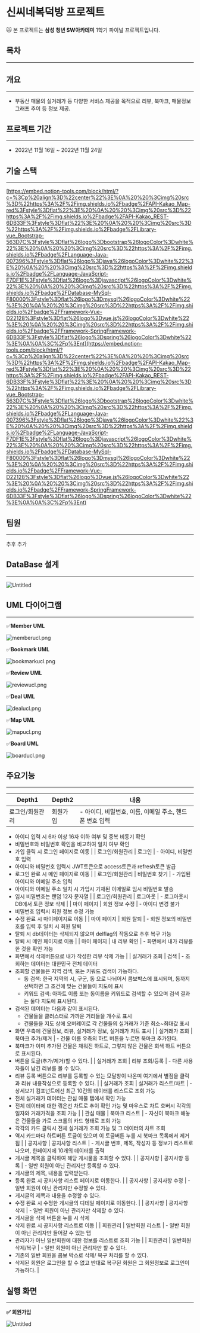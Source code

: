 # 신씨네복덕방 프로젝트

🐱 본 프로젝트는 **삼성 청년 SW아카데미** 1학기 파이널 프로젝트입니다.

## 목차

---

## 개요

---

- 부동산 매물의 실거래가 등 다양한 서비스 제공을 목적으로 리뷰, 북마크, 매물정보 그래프 추이 등 정보 제공.

## 프로젝트 기간

---

- 2022년 11월 16일 ~ 2022년 11월 24일

## 기술 스택

---

[https://embed.notion-tools.com/block/html/?c=%3Cp%20align%3D%22center%22%3E%0A%20%20%3Cimg%20src%3D%22https%3A%2F%2Fimg.shields.io%2Fbadge%2FAPI-Kakao_Map-red%3Fstyle%3Dflat%22%3E%20%0A%20%20%3Cimg%20src%3D%22https%3A%2F%2Fimg.shields.io%2Fbadge%2FAPI-Kakao_REST-6DB33F%3Fstyle%3Dflat%22%3E%20%0A%20%20%3Cimg%20src%3D%22https%3A%2F%2Fimg.shields.io%2Fbadge%2FLibrary-vue_Bootstrap-563D7C%3Fstyle%3Dflat%26logo%3Dbootstrap%26logoColor%3Dwhite%22%3E%20%0A%20%20%3Cimg%20src%3D%22https%3A%2F%2Fimg.shields.io%2Fbadge%2FLanguage-Java-007396%3Fstyle%3Dflat%26logo%3Djava%26logoColor%3Dwhite%22%3E%20%0A%20%20%3Cimg%20src%3D%22https%3A%2F%2Fimg.shields.io%2Fbadge%2FLanguage-JavaScript-F7DF1E%3Fstyle%3Dflat%26logo%3Djavascript%26logoColor%3Dwhite%22%3E%20%0A%20%20%3Cimg%20src%3D%22https%3A%2F%2Fimg.shields.io%2Fbadge%2FDatabase-MySql-F80000%3Fstyle%3Dflat%26logo%3Dmysql%26logoColor%3Dwhite%22%3E%20%0A%20%20%3Cimg%20src%3D%22https%3A%2F%2Fimg.shields.io%2Fbadge%2FFramework-Vue-D22128%3Fstyle%3Dflat%26logo%3Dvue.js%26logoColor%3Dwhite%22%3E%20%0A%20%20%3Cimg%20src%3D%22https%3A%2F%2Fimg.shields.io%2Fbadge%2FFramework-SpringFramework-6DB33F%3Fstyle%3Dflat%26logo%3Dspring%26logoColor%3Dwhite%22%3E%0A%0A%3C%2Fp%3Ent](https://embed.notion-tools.com/block/html/?c=%3Cp%20align%3D%22center%22%3E%0A%20%20%3Cimg%20src%3D%22https%3A%2F%2Fimg.shields.io%2Fbadge%2FAPI-Kakao_Map-red%3Fstyle%3Dflat%22%3E%20%0A%20%20%3Cimg%20src%3D%22https%3A%2F%2Fimg.shields.io%2Fbadge%2FAPI-Kakao_REST-6DB33F%3Fstyle%3Dflat%22%3E%20%0A%20%20%3Cimg%20src%3D%22https%3A%2F%2Fimg.shields.io%2Fbadge%2FLibrary-vue_Bootstrap-563D7C%3Fstyle%3Dflat%26logo%3Dbootstrap%26logoColor%3Dwhite%22%3E%20%0A%20%20%3Cimg%20src%3D%22https%3A%2F%2Fimg.shields.io%2Fbadge%2FLanguage-Java-007396%3Fstyle%3Dflat%26logo%3Djava%26logoColor%3Dwhite%22%3E%20%0A%20%20%3Cimg%20src%3D%22https%3A%2F%2Fimg.shields.io%2Fbadge%2FLanguage-JavaScript-F7DF1E%3Fstyle%3Dflat%26logo%3Djavascript%26logoColor%3Dwhite%22%3E%20%0A%20%20%3Cimg%20src%3D%22https%3A%2F%2Fimg.shields.io%2Fbadge%2FDatabase-MySql-F80000%3Fstyle%3Dflat%26logo%3Dmysql%26logoColor%3Dwhite%22%3E%20%0A%20%20%3Cimg%20src%3D%22https%3A%2F%2Fimg.shields.io%2Fbadge%2FFramework-Vue-D22128%3Fstyle%3Dflat%26logo%3Dvue.js%26logoColor%3Dwhite%22%3E%20%0A%20%20%3Cimg%20src%3D%22https%3A%2F%2Fimg.shields.io%2Fbadge%2FFramework-SpringFramework-6DB33F%3Fstyle%3Dflat%26logo%3Dspring%26logoColor%3Dwhite%22%3E%0A%0A%3C%2Fp%3Ent)

## 팀원

---

추후 추가

## DataBase 설계

---

![Untitled](gifs/Untitled.png)

## UML 다이어그램

---

✅**Member UML**

![memberucl.png](gifs/memberucl.png)

✅**Bookmark UML**

![bookmarkucl.png](gifs/bookmarkucl.png)

✅**Review UML**

![reviewucl.png](gifs/reviewucl.png)

✅**Deal UML**

![dealucl.png](gifs/dealucl.png)

✅**Map UML**

![mapucl.png](gifs/mapucl.png)

✅**Board UML**

![boarducl.png](gifs/boarducl.png)

## 주요기능

---

| Depth1          | Depth2   | 내용                                                    |
| --------------- | -------- | ------------------------------------------------------- |
| 로그인/회원관리 | 회원가입 | - 아이디, 비밀번호, 이름, 이메일 주소, 핸드폰 번호 입력 |

- 아이디 입력 시 6자 이상 16자 이하 여부 및 중복 비동기 확인
- 비밀번호와 비밀번호 확인을 비교하여 일치 여부 확인
- 가입 클릭 시 로그인 페이지로 이동 |
  | 로그인/회원관리 | 로그인 | - 아이디, 비밀번호 입력
- 아이디와 비밀번호 입력시 JWT토큰으로 access토큰과 refresh토큰 발급
- 로그인 완료 시 메인 페이지로 이동 |
  | 로그인/회원관리 | 비밀번호 찾기 | - 가입된 아이디와 이메일 주소 입력
- 아이디와 이메일 주소 일치 시 가입시 기재된 이메일로 임시 비밀번호 발송
- 임시 비밀번호는 랜덤 12자 문자열 |
  | 로그인/회원관리 | 로그아웃 | - 로그아웃시 DB에서 토큰 정보 삭제 |
  | 마이 페이지 | 회원 정보 수정 | - 아이디 변경 불가
- 비밀번호 입력시 회원 정보 수정 가능
- 수정 완료 시 마이페이지로 이동 |
  | 마이 페이지 | 회원 탈퇴 | - 회원 정보의 비밀번호를 입력 후 일치 시 회원 탈퇴
- 탈퇴 시 db데이터는 삭제되지 않으며 delflag의 작동으로 추후 복구 가능
- 탈퇴 시 메인 페이지로 이동 |
  | 마이 페이지 | 내 리뷰 확인 | - 화면에서 내가 리뷰를 한 것을 확인 가능
- 화면에서 삭제버튼으로 내가 작성한 리뷰 삭제 가능 |
  | 실거래가 조회 | 검색 | - 조회하는 데이터는 대한민국 전체 데이터
- 조회할 건물들은 지역 검색, 또는 키워드 검색이 가능하다.
  - 동 검색: 한국 지역의 시, 구군, 동 으로 나뉘어서 콤보박스에 표시되며, 동까지 선택하면 그 조건에 맞는 건물들이 지도에 표시
  - 키워드 검색: 아파트 이름 또는 동이름을 키워드로 검색할 수 있으며 검색 결과는 둘다 지도에 표시된다.
- 검색된 데이터는 다음과 같이 표시된다.
  - 건물들을 클러스터로 가까운 거리들을 개수로 표시
  - 건물들을 지도 상에 오버레이로 각 건물들의 실거래가 기준 최소~최대값 표시
- 화면 우측에 건물정보, 리뷰, 실거래가 정보, 실거래가 차트 표시 |
  | 실거래가 조회 | 북마크 추가/제거 | - 건물 이름 우측의 하트 버튼을 누르면 북마크 추가된다.
- 북마크가 이미 추가된 건물은 채워진 하트로, 그렇지 않은 건물은 회색 하트 버튼으로 표시된다.
- 버튼을 토글(추가/제거)할 수 있다. |
  | 실거래가 조회 | 리뷰 조회/등록 | - 다른 사용자들이 남긴 리뷰를 볼 수 있다.
- 리뷰 등록 버튼으로 리뷰를 등록할 수 있는 모달창이 나온며 여기에서 별점을 클릭과 리뷰 내용작성으로 등록할 수 있다. |
  | 실거래가 조회 | 실거래가 리스트/차트 | - 상세보기 컴포넌트에선 최근 10건의 데이터를 리스트로 조회 가능
- 전체 실거래가 데이터는 관심 매물 탭에서 확인 가능
- 전체 데이터에 대한 꺾은선 차트로 추이 확인 가능 및 마우스로 차트 호버시 각각의 일자와 거래가격을 조회 가능 |
  | 관심 매물 | 북마크 리스트 | - 자신이 북마크 해놓은 건물들을 가로 스크롤의 카드 형태로 조회 가능
- 각각의 카드 클릭시 전체 실거래가 조회 가능 및 그 데이터의 차트 조회
- 역시 카드마다 하트버튼 토글이 있으며 이 토글버튼 누를 시 북마크 목록에서 제거 됨 |
  | 공지사항 | 공지사항 리스트 | - 게시글 번호, 제목, 작성자 등 정보가 리스트로 나오며, 한페이지에 10개의 데이터를 출력
- 게시글 제목을 클릭하여 해당 게시물을 조회할 수 있다. |
  | 공지사항 | 공지사항 등록 | - 일반 회원이 아닌 관리자만 등록할 수 있다.
- 게시글의 제목, 내용을 입력받는다.
- 등록 완료 시 공지사항 리스트 페이지로 이동한다. |
  | 공지사항 | 공지사항 수정 | - 일반 회원이 아닌 관리자만 수정할 수 있다.
- 게시글의 제목과 내용을 수정할 수 있다.
- 수정 완료 시 수정한 게시글의 디테일 페이지로 이동한다. |
  | 공지사항 | 공지사항 삭제 | - 일반 회원이 아닌 관리자만 삭제할 수 있다.
- 게시글을 삭제 버튼을 누를 시 삭제
- 삭제 완료 시 공지사항 리스트로 이동 |
  | 회원관리 | 일반회원 리스트 | - 일반 회원이 아닌 관리자만 들어갈 수 있는 탭
- 관리자가 아닌 일반회원에 대한 정보를 리스트로 조회 가능 |
  | 회원관리 | 일반회원 삭제/복구 | - 일반 회원이 아닌 관리자만 할 수 있다.
- 기존의 일반 회원을 콤보 박스로 삭제/ 복구 처리를 할 수 있다.
- 삭제된 회원은 로그인을 할 수 없고 반대로 복구된 회원은 그 회원정보로 로그인이 가능하다. |

## 실행 화면

---

**✅ 회원가입**

![Untitled](gifs/Untitled.gif)
